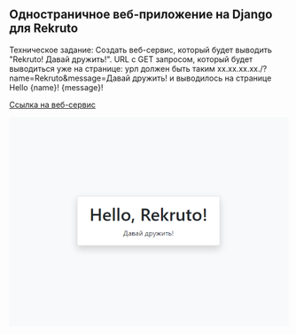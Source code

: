 ## Одностраничное веб-приложение на Django для Rekruto

Техническое задание:
Создать веб-сервис, который будет выводить "Rekruto! Давай дружить!". 
URL с GET запросом, который будет выводиться уже на странице:
урл должен быть таким
xx.xx.xx.xx./?name=Rekruto&message=Давай дружить!
и выводилось на странице
Hello {name}!
{message}!

[Ссылка на веб-сервис](https://wilfordaf.pythonanywhere.com/?name=Rekruto&message=%D0%94%D0%B0%D0%B2%D0%B0%D0%B9%20%D0%B4%D1%80%D1%83%D0%B6%D0%B8%D1%82%D1%8C!)

![example](/assets/example.png)
